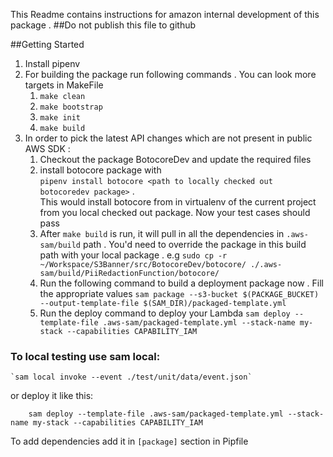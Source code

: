 This Readme contains instructions for amazon internal development of this package . 
##Do not publish this file to github


##Getting Started
1. Install pipenv
1. For building the package run following commands . You can look more targets in MakeFile
    1. `make clean`
    1. `make bootstrap`
    1. `make init`
    1. `make build`
1. In order to pick the latest API changes which are not present in public AWS SDK :   
    1. Checkout the package BotocoreDev and update the required files 
    1. install botocore package with   
`pipenv install botocore <path to locally checked out botocoredev package>` .  
 This would install botocore from in virtualenv of the current project from you local checked out package. Now your test cases should pass
    1. After `make build` is run, it will pull in all the dependencies in `.aws-sam/build` path . 
    You'd need to override the package in this build path with your local package .
    e.g `sudo cp -r ~/Workspace/S3Banner/src/BotocoreDev/botocore/ ./.aws-sam/build/PiiRedactionFunction/botocore/`
    2. Run the following command to build a deployment package now . Fill the appropriate values
    `sam package --s3-bucket $(PACKAGE_BUCKET) --output-template-file $(SAM_DIR)/packaged-template.yml` 
    3. Run the deploy command to deploy your Lambda
    `sam deploy --template-file .aws-sam/packaged-template.yml --stack-name my-stack --capabilities CAPABILITY_IAM`   
    
###  To local testing use sam local:
   
    `sam local invoke --event ./test/unit/data/event.json`  
or deploy it like this:
```
    sam deploy --template-file .aws-sam/packaged-template.yml --stack-name my-stack --capabilities CAPABILITY_IAM
```

To add dependencies add it in `[package]` section in Pipfile


       